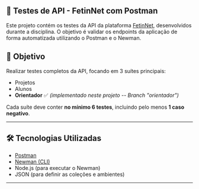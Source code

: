 ## 📡 Testes de API - FetinNet com Postman

Este projeto contém os testes da API da plataforma [FetinNet](https://fetin-api.confianopai.com), desenvolvidos durante a disciplina. O objetivo é validar os endpoints da aplicação de forma automatizada utilizando o Postman e o Newman.

## 🧪 Objetivo

Realizar testes completos da API, focando em 3 suítes principais:
- Projetos
- Alunos
- **Orientador** ✅ *(implementado neste projeto -- Branch "orientador")*

Cada suíte deve conter **no mínimo 6 testes**, incluindo pelo menos **1 caso negativo**.

---

## 🛠️ Tecnologias Utilizadas

- [Postman](https://www.postman.com/)
- [Newman (CLI)](https://www.npmjs.com/package/newman)
- Node.js (para executar o Newman)
- JSON (para definir as coleções e ambientes)

---

